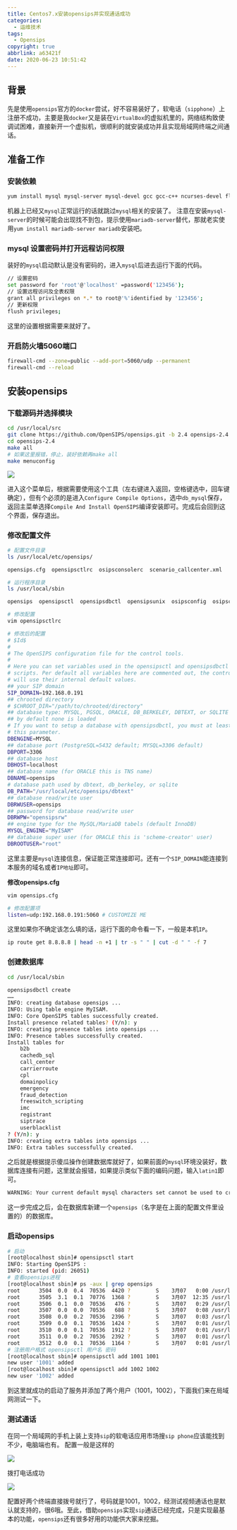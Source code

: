 ```yaml
---
title: Centos7.x安装opensips并实现通话成功
categories:
  - 运维技术
tags:
  - Opensips
copyright: true
abbrlink: a63421f
date: 2020-06-23 10:51:42
---
```


## 背景

先是使用`opensips`官方的`docker`尝试，好不容易装好了，软电话（`sipphone`）上注册不成功，主要是我`docker`又是装在`VirtualBox`的虚拟机里的，网络结构致使调试困难，直接新开一个虚拟机，很顺利的就安装成功并且实现局域网终端之间通话。

<!--more-->



## 准备工作

### 安装依赖

```bash
yum install mysql mysql-server mysql-devel gcc gcc-c++ ncurses-devel flex bison -y
```

机器上已经又`mysql`正常运行的话就跳过`mysql`相关的安装了。
注意在安装`mysql-server`的时候可能会出现找不到包，提示使用`mariadb-server`替代，那就老实使用`yum install mariadb-server mariadb`安装吧。

### mysql 设置密码并打开远程访问权限

装好的`mysql`启动默认是没有密码的，进入`mysql`后进去运行下面的代码。

```bash
// 设置密码
set password for 'root'@'localhost' =password('123456');
// 设置远程访问及全表权限
grant all privileges on *.* to root@'%'identified by '123456';
// 更新权限
flush privileges;
```

这里的设置根据需要来就好了。

### 开启防火墙5060端口

```bash
firewall-cmd --zone=public --add-port=5060/udp --permanent
firewall-cmd --reload
```

## 安装opensips

### 下载源码并选择模块

```bash
cd /usr/local/src 
git clone https://github.com/OpenSIPS/opensips.git -b 2.4 opensips-2.4
cd opensips-2.4
make all
# 如果这里报错，停止，装好依赖再make all
make menuconfig
```

![](1.png)

进入这个菜单后，根据需要使用这个工具（左右键进入返回，空格键选中，回车键确定），但有个必须的是进入`Configure Compile Options`，选中`db_mysql`保存，返回主菜单选择`Compile And Install OpenSIPS`编译安装即可。完成后会回到这个界面，保存退出。

### 修改配置文件

```bash
# 配置文件目录
ls /usr/local/etc/opensips/

opensips.cfg  opensipsctlrc  osipsconsolerc  scenario_callcenter.xml

# 运行程序目录
ls /usr/local/sbin

opensips  opensipsctl  opensipsdbctl  opensipsunix  osipsconfig  osipsconsole

# 修改配置
vim opensipsctlrc

# 修改后的配置
# $Id$
#
# The OpenSIPS configuration file for the control tools.
#
# Here you can set variables used in the opensipsctl and opensipsdbctl setup
# scripts. Per default all variables here are commented out, the control tools
# will use their internal default values.
## your SIP domain
SIP_DOMAIN=192.168.0.191
## chrooted directory
# $CHROOT_DIR="/path/to/chrooted/directory"
## database type: MYSQL, PGSQL, ORACLE, DB_BERKELEY, DBTEXT, or SQLITE
## by default none is loaded
# If you want to setup a database with opensipsdbctl, you must at least specify
# this parameter.
DBENGINE=MYSQL
## database port (PostgreSQL=5432 default; MYSQL=3306 default)
DBPORT=3306
## database host
DBHOST=localhost
## database name (for ORACLE this is TNS name)
DBNAME=opensips
# database path used by dbtext, db_berkeley, or sqlite
DB_PATH="/usr/local/etc/opensips/dbtext"
## database read/write user
DBRWUSER=opensips
## password for database read/write user
DBRWPW="opensipsrw"
## engine type for the MySQL/MariaDB tabels (default InnoDB)
MYSQL_ENGINE="MyISAM"
## database super user (for ORACLE this is 'scheme-creator' user)
DBROOTUSER="root"
```

这里主要是`mysql`连接信息，保证能正常连接即可。还有一个`SIP_DOMAIN`能连接到本服务的域名或者`IP地址`即可。

**修改opensips.cfg**

```bash
vim opensips.cfg

# 修改配置项
listen=udp:192.168.0.191:5060 # CUSTOMIZE ME
```

这里如果你不确定该怎么填的话，运行下面的命令看一下，一般是本机`IP`。

```bash
ip route get 8.8.8.8 | head -n +1 | tr -s " " | cut -d " " -f 7
```

### 创建数据库

```bash
cd /usr/local/sbin

opensipsdbctl create
……
INFO: creating database opensips ...
INFO: Using table engine MyISAM.
INFO: Core OpenSIPS tables successfully created.
Install presence related tables? (Y/n): y
INFO: creating presence tables into opensips ...
INFO: Presence tables successfully created.
Install tables for 
    b2b
    cachedb_sql
    call_center
    carrierroute
    cpl
    domainpolicy
    emergency
    fraud_detection
    freeswitch_scripting
    imc
    registrant
    siptrace
    userblacklist
? (Y/n): y
INFO: creating extra tables into opensips ...
INFO: Extra tables successfully created.
```

之后就是根据提示傻瓜操作创建数据库就好了，如果前面的`mysql`环境没装好，数据库连接有问题，这里就会报错，如果提示类似下面的编码问题，输入`latin1`即可。

```bash
WARNING: Your current default mysql characters set cannot be used to create DB. Please choice another one from the following list:
```

这一步完成之后，会在数据库新建一个`opensips`（名字是在上面的配置文件里设置的）的数据库。

### 启动opensips

```bash
# 启动
[root@localhost sbin]# opensipsctl start
INFO: Starting OpenSIPS : 
INFO: started (pid: 26051)
# 查看opensips进程
[root@localhost sbin]# ps -aux | grep opensips
root      3504  0.0  0.4  70536  4420 ?        S    3月07   0:00 /usr/local/sbin/opensips -P /var/run/opensips.pid
root      3505  3.1  0.1  70776  1368 ?        S    3月07  12:35 /usr/local/sbin/opensips -P /var/run/opensips.pid
root      3506  0.1  0.0  70536   476 ?        S    3月07   0:29 /usr/local/sbin/opensips -P /var/run/opensips.pid
root      3507  0.0  0.0  70536   688 ?        S    3月07   0:08 /usr/local/sbin/opensips -P /var/run/opensips.pid
root      3508  0.0  0.2  70536  2396 ?        S    3月07   0:03 /usr/local/sbin/opensips -P /var/run/opensips.pid
root      3509  0.0  0.1  70536  1424 ?        S    3月07   0:01 /usr/local/sbin/opensips -P /var/run/opensips.pid
root      3510  0.0  0.1  70536  1912 ?        S    3月07   0:01 /usr/local/sbin/opensips -P /var/run/opensips.pid
root      3511  0.0  0.2  70536  2392 ?        S    3月07   0:01 /usr/local/sbin/opensips -P /var/run/opensips.pid
root      3512  0.0  0.1  70536  1164 ?        S    3月07   0:01 /usr/local/sbin/opensips -P /var/run/opensips.pid
# 注册用户格式 opensipsctl 用户名 密码
[root@localhost sbin]# opensipsctl add 1001 1001
new user '1001' added
[root@localhost sbin]# opensipsctl add 1002 1002
new user '1002' added
```

到这里就成功的启动了服务并添加了两个用户（1001，1002），下面我们来在局域网测试一下。

### 测试通话

在同一个局域网的手机上装上支持`sip`的软电话应用市场搜`sip phone`应该能找到不少，电脑端也有。
配置一般是这样的

![](2.png)

拨打电话成功

![](3.png)

配置好两个终端直接拨号就行了，号码就是1001，1002，经测试视频通话也是默认就支持的，很6哦。至此，借助`opensips`实现`sip`通话已经完成，只是实现最基本的功能，`opensips`还有很多好用的功能供大家来挖掘。